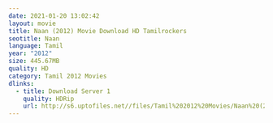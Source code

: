 ```yaml
---
date: 2021-01-20 13:02:42
layout: movie
title: Naan (2012) Movie Download HD Tamilrockers
seotitle: Naan
language: Tamil
year: "2012"
size: 445.67MB
quality: HD
category: Tamil 2012 Movies
dlinks:
  - title: Download Server 1
    quality: HDRip
    url: http://s6.uptofiles.net//files/Tamil%202012%20Movies/Naan%20(2012)/Mp4%20HD%20(Single%20Part)%20-%20(480x320)/Naan%20(2012)%20Single%20Part%20(480x320).mp4
---
```

